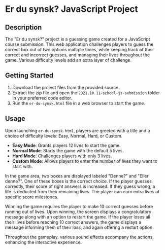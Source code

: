 # Er du synsk? JavaScript Project

## Description
The "Er du synsk?" project is a guessing game created for a JavaScript course submission. This web application challenges players to guess the correct box out of two options multiple times, while keeping track of their correct and incorrect guesses, and managing their lives throughout the game. Various difficulty levels add an extra layer of challenge.

## Getting Started
1. Download the project files from the provided source.
2. Extract the zip file and open the `2021.10.11-school-js-submission` folder in your preferred code editor.
3. Run the `er-du-synsk.html` file in a web browser to start the game.

## Usage
Upon launching `er-du-synsk.html`, players are greeted with a title and a choice of difficulty levels: Easy, Normal, Hard, or Custom. 

- **Easy Mode**: Grants players 12 lives to start the game.
- **Normal Mode**: Starts the game with the default 5 lives.
- **Hard Mode**: Challenges players with only 3 lives.
- **Custom Mode**: Allows players to enter the number of lives they want to start with.

In the game area, two boxes are displayed labeled "Denne?" and "Eller denne?". One of these boxes is the correct choice. If the player guesses correctly, their score of right answers is increased. If they guess wrong, a life is deducted from their remaining lives. The player can earn extra lives at specific score milestones. 

Winning the game requires the player to make 10 correct guesses before running out of lives. Upon winning, the screen displays a congratulatory message along with an option to restart the game. If the player loses all their lives before reaching 10 correct answers, the game displays a message informing them of their loss, and again offering a restart option.

Throughout the gameplay, various sound effects accompany the actions, enhancing the interactive experience.
